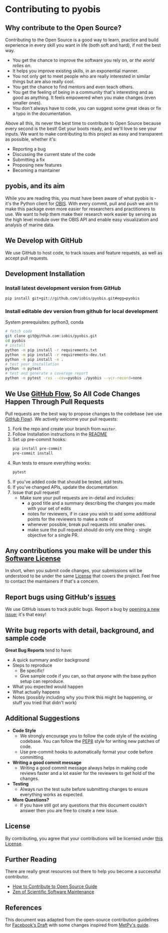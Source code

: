 # Contributing to pyobis
## Why contribute to the Open Source?
Contributing to the Open Source is a good way to learn, practice and build experience in every skill you want in life (both soft and hard), if not the best way.
+ You get the chance to improve the software you rely on, or *the world relies on*.
+ It helps you improve existing skills, in an exponential manner.
+ You not only get to meet people who are really interested in similar things but are also really cool.
+ You get the chance to find mentors and even teach others.
+ You get the feeling of being in a community that's interesting and as good as anything. It feels empowered when you make changes (even smaller ones).
+ You don't always have to code, you can suggest some great ideas or fix a typo in the documentation.

Above all this, its never the best time to contribute to Open Source because every second is the best! Get your boots ready, and we'll love to see your inputs. We want to make contributing to this project as easy and transparent as possible, whether it's:

- Reporting a bug
- Discussing the current state of the code
- Submitting a fix
- Proposing new features
- Becoming a maintainer

## pyobis, and its aim
While you are reading this, you must have been aware of what pyobis is - it's the Python client for [OBIS](https://obis.org/). With every commit, pull and push we aim to make this package even more easier for researchers and practitioners to use. We want to help them make their research work easier by serving as the high level module over the OBIS API and enable easy visualization and analysis of marine data.

## We Develop with GitHub
We use GitHub to host code, to track issues and feature requests, as well as accept pull requests.

## Development Installation

### Install latest development version from GitHub

```bash
pip install git+git://github.com/iobis/pyobis.git#egg=pyobis
```

### Install editable dev version from github for local development

System prerequisites: python3, conda

```bash
# fetch code
git clone git@github.com:iobis/pyobis.git
cd pyobis
# install
python -m pip install -r requirements.txt
python -m pip install -r requirements-dev.txt
python -m pip install -e .
# test your installation
python -m pytest
# test and generate a coverage report
python -m pytest -rxs --cov=pyobis ./pyobis --vcr-record=none
```

## We Use [GitHub Flow](https://guides.github.com/introduction/flow/index.html), So All Code Changes Happen Through Pull Requests
Pull requests are the best way to propose changes to the codebase (we use [GitHub Flow](https://guides.github.com/introduction/flow/index.html)). We actively welcome your pull requests:

1. Fork the repo and create your branch from `master`.
2. Follow Installation instructions in the [README](https://github.com/iobis/pyobis/blob/master/README.rst)
3. Set up pre-commit hooks:
   ```bash
   pip install pre-commit
   pre-commit install
   ```
4. Run tests to ensure everything works:
   ```bash
   pytest
   ```
5. If you've added code that should be tested, add tests.
6. If you've changed APIs, update the documentation.
7. Issue that pull request!
    + Make sure your pull requests are in-detail and includes:
        - a good title and a summary describing the changes you made with your set of edits
        - notes for reviewers, if in case you wish to add some additional points for the reviewers to make a note of
        - whenever possible, break pull requests into smaller ones.
        - make sure the pull request should do only one thing - single objective for a single PR.

## Any contributions you make will be under this [Software License](https://github.com/iobis/pyobis/blob/master/LICENSE)
In short, when you submit code changes, your submissions will be understood to be under the same [License](https://github.com/iobis/pyobis/blob/master/LICENSE) that covers the project. Feel free to contact the maintainers if that's a concern.

## Report bugs using GitHub's [issues](https://github.com/iobis/pyobis/issues)
We use GitHub issues to track public bugs. Report a bug by [opening a new issue](); it's that easy!

## Write bug reports with detail, background, and sample code
**Great Bug Reports** tend to have:
- A quick summary and/or background
- Steps to reproduce
  - Be specific!
  - Give sample code if you can, so that *anyone* with the base python setup can reproduce.
- What you expected would happen
- What actually happens
- Notes (possibly including why you think this might be happening, or stuff you tried that didn't work)

## Additional Suggestions
+ **Code Style**
  + We strongly encourage you to follow the code style of the existing codebase. You can follow the [PEP8](https://pep8.org/) style for writing new patches of code.
  + Use pre-commit hooks to automatically format your code before committing.
+ **Writing a good commit message**
  + Writing a good commit message always helps in making code reviews faster and a lot easier for the reviewers to get hold of the changes.
+ **Testing**
  + Always run the test suite before submitting changes to ensure everything works as expected.
+ **More Questions?**
  + If you have still got any questions that this document couldn't answer then you are free to create a new issue.

## License
By contributing, you agree that your contributions will be licensed under [this License](https://github.com/iobis/pyobis/blob/master/LICENSE).

## Further Reading
There are really great resources out there to help you become a successful contributor.
  + [How to Contribute to Open Source Guide](https://opensource.guide/how-to-contribute/)
  + [Zen of Scientific Software Maintenance](https://jrleeman.github.io/ScientificSoftwareMaintenance/)

## References
This document was adapted from the open-source contribution guidelines for [Facebook's Draft](https://github.com/facebook/draft-js/blob/a9316a723f9e918afde44dea68b5f9f39b7d9b00/CONTRIBUTING.md) with some changes inspired from [MetPy's guide](https://github.com/Unidata/MetPy/blob/main/CONTRIBUTING.md).
